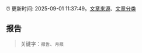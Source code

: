 :alarm_clock: 更新时间: 2025-09-01 11:37:49。[文章来源](/README.md)、[文章分类](/TAGS.md)

## 报告


> 关键字：`报告`、`月报`




